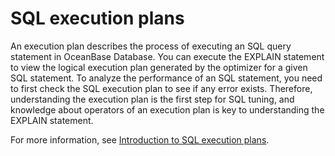 # SQL execution plans

An execution plan describes the process of executing an SQL query statement in OceanBase Database. You can execute the EXPLAIN statement to view the logical execution plan generated by the optimizer for a given SQL statement.
To analyze the performance of an SQL statement, you need to first check the SQL execution plan to see if any error exists. Therefore, understanding the execution plan is the first step for SQL tuning, and knowledge about operators of an execution plan is key to understanding the EXPLAIN statement.

For more information, see [Introduction to SQL execution plans](https://www.oceanbase.com/docs/common-oceanbase-database-cn-10000000001700649).
